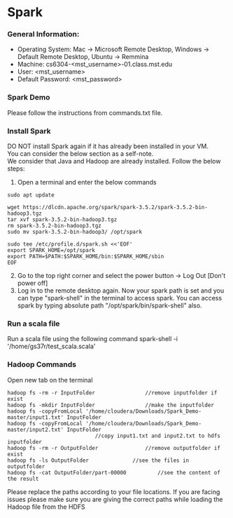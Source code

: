 # Spark

### General Information:

* Operating System:         Mac -> Microsoft Remote Desktop, Windows -> Default Remote Desktop, Ubuntu -> Remmina
* Machine:                  cs6304-<mst_username>-01.class.mst.edu
* User:                     <mst_username>
* Default Password:         <mst_password>



### Spark Demo
Please follow the instructions from commands.txt file.

### Install Spark
DO NOT install Spark again if it has already been installed in your VM.  
You can consider the below section as a self-note.  
We consider that Java and Hadoop are already installed.
Follow the below steps:
1. Open a terminal and enter the below commands
```
sudo apt update
```
```
wget https://dlcdn.apache.org/spark/spark-3.5.2/spark-3.5.2-bin-hadoop3.tgz
tar xvf spark-3.5.2-bin-hadoop3.tgz
rm spark-3.5.2-bin-hadoop3.tgz
sudo mv spark-3.5.2-bin-hadoop3/ /opt/spark 
```
```
sudo tee /etc/profile.d/spark.sh <<'EOF'
export SPARK_HOME=/opt/spark
export PATH=$PATH:$SPARK_HOME/bin:$SPARK_HOME/sbin
EOF
```
2. Go to the top right corner and select the power button -> Log Out [Don't power off]
3. Log in to the remote desktop again. Now your spark path is set and you can type "spark-shell" in the terminal to access spark.
You can access spark by typing absolute path "/opt/spark/bin/spark-shell" also.
 

### Run a scala file
Run a scala file using the following command 
spark-shell -i '/home/gs37r/test_scala.scala'


### Hadoop Commands
Open new tab on the terminal
```
hadoop fs -rm -r InputFolder				//remove inputfolder if exist
hadoop fs -mkdir InputFolder				//make the inputfolder
hadoop fs -copyFromLocal '/home/cloudera/Downloads/Spark_Demo-master/input1.txt' InputFolder
hadoop fs -copyFromLocal '/home/cloudera/Downloads/Spark_Demo-master/input2.txt' InputFolder
							//copy input1.txt and input2.txt to hdfs inputfolder
hadoop fs -rm -r OutputFolder				//remove outputfolder if exist
hadoop fs -ls OutputFolder				//see the files in outputfolder
hadoop fs -cat OutputFolder/part-00000			//see the content of the result
```

Please replace the paths according to your file locations. If you are facing issues please make sure you are giving the correct paths while loading the Hadoop file from the HDFS
